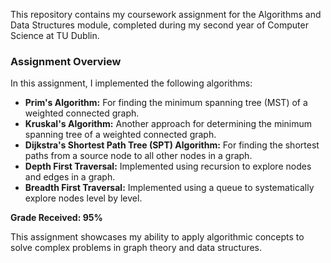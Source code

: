 This repository contains my coursework assignment for the Algorithms and Data Structures module, completed during my second year of Computer Science at TU Dublin.

### Assignment Overview

In this assignment, I implemented the following algorithms:

- **Prim's Algorithm:** For finding the minimum spanning tree (MST) of a weighted connected graph.
- **Kruskal's Algorithm:** Another approach for determining the minimum spanning tree of a weighted connected graph.
- **Dijkstra's Shortest Path Tree (SPT) Algorithm:** For finding the shortest paths from a source node to all other nodes in a graph.
- **Depth First Traversal:** Implemented using recursion to explore nodes and edges in a graph.
- **Breadth First Traversal:** Implemented using a queue to systematically explore nodes level by level.

**Grade Received: 95%**

This assignment showcases my ability to apply algorithmic concepts to solve complex problems in graph theory and data structures.